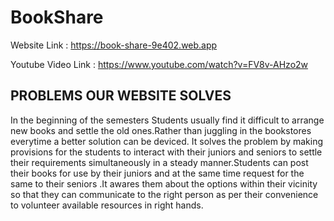 # BookShare

Website Link : https://book-share-9e402.web.app 

Youtube Video Link : https://www.youtube.com/watch?v=FV8v-AHzo2w


## PROBLEMS OUR WEBSITE SOLVES 
In the beginning of the semesters Students usually find it difficult to arrange new books and settle the old ones.Rather than juggling in the bookstores everytime a better solution can be deviced.
It solves the problem by making provisions for the students to interact with their juniors and seniors to settle their requirements simultaneously in a steady manner.Students can post their books for use by their juniors and  at the same time request for the same to their seniors .It awares them about the options within their vicinity so that they can communicate to the right person as per their convenience to volunteer available resources in right hands.

